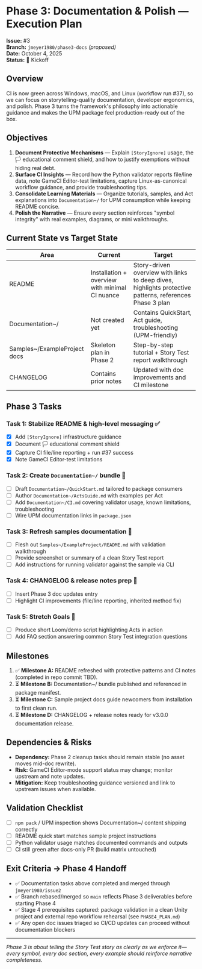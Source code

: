 # Phase 3: Documentation & Polish — Execution Plan

**Issue:** #3  
**Branch:** `jmeyer1980/phase3-docs` *(proposed)*  
**Date:** October 4, 2025  
**Status:** 🚀 Kickoff

## Overview

CI is now green across Windows, macOS, and Linux (workflow run #37), so we can focus on storytelling-quality documentation, developer ergonomics, and polish. Phase 3 turns the framework's philosophy into actionable guidance and makes the UPM package feel production-ready out of the box.

## Objectives

1. **Document Protective Mechanisms** — Explain `[StoryIgnore]` usage, the 🏳 educational comment shield, and how to justify exemptions without hiding real debt.
2. **Surface CI Insights** — Record how the Python validator reports file/line data, note GameCI Editor-test limitations, capture Linux-as-canonical workflow guidance, and provide troubleshooting tips.
3. **Consolidate Learning Materials** — Organize tutorials, samples, and Act explanations into `Documentation~/` for UPM consumption while keeping README concise.
4. **Polish the Narrative** — Ensure every section reinforces "symbol integrity" with real examples, diagrams, or mini walkthroughs.

## Current State vs Target State

| Area | Current | Target |
| --- | --- | --- |
| README | Installation + overview with minimal CI nuance | Story-driven overview with links to deep dives, highlights protective patterns, references Phase 3 plan |
| Documentation~/ | Not created yet | Contains QuickStart, Act guide, troubleshooting (UPM-friendly) |
| Samples~/ExampleProject docs | Skeleton plan in Phase 2 | Step-by-step tutorial + Story Test report walkthrough |
| CHANGELOG | Contains prior notes | Updated with doc improvements and CI milestone |

## Phase 3 Tasks

### Task 1: Stabilize README & high-level messaging ✅

- [x] Add `[StoryIgnore]` infrastructure guidance
- [x] Document 🏳 educational comment shield
- [x] Capture CI file/line reporting + run #37 success
- [x] Note GameCI Editor-test limitations

### Task 2: Create `Documentation~/` bundle 🚧

- [ ] Draft `Documentation~/QuickStart.md` tailored to package consumers
- [ ] Author `Documentation~/ActsGuide.md` with examples per Act
- [ ] Add `Documentation~/CI.md` covering validator usage, known limitations, troubleshooting
- [ ] Wire UPM documentation links in `package.json`

### Task 3: Refresh samples documentation 🚧

- [ ] Flesh out `Samples~/ExampleProject/README.md` with validation walkthrough
- [ ] Provide screenshot or summary of a clean Story Test report
- [ ] Add instructions for running validator against the sample via CLI

### Task 4: CHANGELOG & release notes prep 🚧

- [ ] Insert Phase 3 doc updates entry
- [ ] Highlight CI improvements (file/line reporting, inherited method fix)

### Task 5: Stretch Goals 🎯

- [ ] Produce short Loom/demo script highlighting Acts in action
- [ ] Add FAQ section answering common Story Test integration questions

## Milestones

1. ✅ **Milestone A:** README refreshed with protective patterns and CI notes (completed in repo commit TBD).
2. ⏳ **Milestone B:** Documentation~/ bundle published and referenced in package manifest.
3. ⏳ **Milestone C:** Sample project docs guide newcomers from installation to first clean run.
4. ⏳ **Milestone D:** CHANGELOG + release notes ready for v3.0.0 documentation release.

## Dependencies & Risks

- **Dependency:** Phase 2 cleanup tasks should remain stable (no asset moves mid-doc rewrite).
- **Risk:** GameCI Editor-mode support status may change; monitor upstream and note updates.
- **Mitigation:** Keep troubleshooting guidance versioned and link to upstream issues when available.

## Validation Checklist

- [ ] `npm pack` / UPM inspection shows Documentation~/ content shipping correctly
- [ ] README quick start matches sample project instructions
- [ ] Python validator usage matches documented commands and outputs
- [ ] CI still green after docs-only PR (build matrix untouched)

## Exit Criteria → Phase 4 Handoff

- ✅ Documentation tasks above completed and merged through `jmeyer1980/issue2`
- ✅ Branch rebased/merged so `main` reflects Phase 3 deliverables before starting Phase 4
- ✅ Stage 4 prerequisites captured: package validation in a clean Unity project and external repo workflow rehearsal (see `PHASE4_PLAN.md`)
- ✅ Any open doc issues triaged so CI/CD updates can proceed without documentation blockers

---

*Phase 3 is about telling the Story Test story as clearly as we enforce it—every symbol, every doc section, every example should reinforce narrative completeness.*
